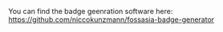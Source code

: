 You can find the badge geenration software here: https://github.com/niccokunzmann/fossasia-badge-generator
